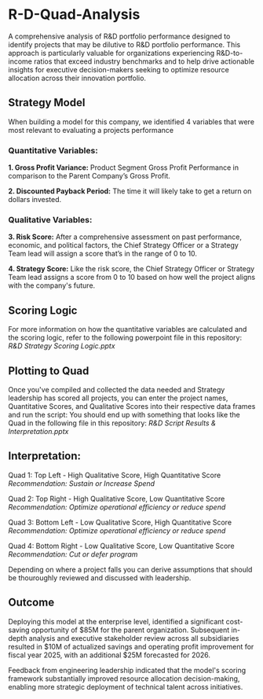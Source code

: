 # R-D-Quad-Analysis
A comprehensive analysis of R&amp;D portfolio performance designed to identify projects that may be dilutive to R&D portfolio performance. This approach is particularly valuable for organizations experiencing R&D-to-income ratios that exceed industry benchmarks and to help drive actionable insights for executive decision-makers seeking to optimize resource allocation across their innovation portfolio.


## Strategy Model
When building a model for this company,  we identified 4 variables that were most relevant to evaluating a projects performance

### Quantitative Variables:
**1. Gross Profit Variance:** Product Segment Gross Profit Performance in comparison to the Parent Company’s Gross Profit.

**2. Discounted Payback Period:** The time it will likely take to get a return on dollars invested.

### Qualitative Variables:
**3. Risk Score:** After a comprehensive assessment on past performance, economic, and political factors, the Chief Strategy Officer or a Strategy Team lead will assign a score that’s in the range of 0 to 10.

**4. Strategy Score:** Like the risk score, the Chief Strategy Officer or Strategy Team lead assigns a score from 0 to 10 based on how well the project aligns with the company's future.

## Scoring Logic
For more information on how the quantitative variables are calculated and the scoring logic, refer to the following powerpoint file in this repository: *R&D Strategy Scoring Logic.pptx*

## Plotting to Quad
Once you've compiled and collected the data needed and Strategy leadership has scored all projects, you can enter the project names, Quantitative Scores, and Qualitative Scores into their respective data frames and run the script: 
You should end up with something that looks like the Quad in the following file in this repository: *R&D Script Results & Interpretation.pptx*


## Interpretation:
Quad 1: Top Left - High Qualitative Score, High Quantitative Score
*Recommendation: Sustain or Increase Spend*

Quad 2: Top Right - High Qualitative Score, Low Quantitative Score
*Recommendation: Optimize operational efficiency or reduce spend*

Quad 3: Bottom Left - Low Qualitative Score, High Quantitative Score
*Recommendation: Optimize operational efficiency or reduce spend*

Quad 4: Bottom Right - Low Qualitative Score, Low Quantitative Score
*Recommendation: Cut or defer program*

Depending on where a project falls you can derive assumptions that should be thouroughly reviewed and discussed with leadership. 


## Outcome
Deploying this model at the enterprise level, identified a significant cost-saving opportunity of $85M for the parent organization. Subsequent in-depth analysis and executive stakeholder review across all subsidiaries resulted in $10M of actualized savings and operating profit improvement for fiscal year 2025, with an additional $25M forecasted for 2026.

Feedback from engineering leadership indicated that the model's scoring framework substantially improved resource allocation decision-making, enabling more strategic deployment of technical talent across initiatives.
